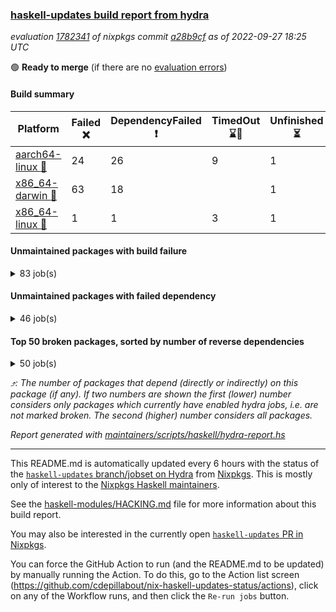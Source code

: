 ### [haskell-updates build report from hydra](https://hydra.nixos.org/jobset/nixpkgs/haskell-updates)
*evaluation [1782341](https://hydra.nixos.org/eval/1782341) of nixpkgs commit [a28b9cf](https://github.com/NixOS/nixpkgs/commits/a28b9cf452900f4b9dbe7a30ad411c7996b2df33) as of 2022-09-27 18:25 UTC*

:green_circle: **Ready to merge** (if there are no [evaluation errors](https://hydra.nixos.org/jobset/nixpkgs/haskell-updates))

#### Build summary

 | Platform | Failed :x: | DependencyFailed :heavy_exclamation_mark: | TimedOut :hourglass::no_entry_sign: | Unfinished :hourglass_flowing_sand: | Success :heavy_check_mark: | 
 | --- | --- | --- | --- | --- | --- | 
 | [aarch64-linux :iphone:](https://hydra.nixos.org/eval/1782341?filter=.aarch64-linux) | 24 | 26 | 9 | 1 | 6618 | 
 | [x86_64-darwin :apple:](https://hydra.nixos.org/eval/1782341?filter=.x86_64-darwin) | 63 | 18 |  | 1 | 6537 | 
 | [x86_64-linux :penguin:](https://hydra.nixos.org/eval/1782341?filter=.x86_64-linux) | 1 | 1 | 3 | 1 | 6713 | 
#### Unmaintained packages with build failure
<details><summary>83 job(s) </summary>

- [ ] [[:iphone::heavy_check_mark:]](https://hydra.nixos.org/build/192123508) [[:apple::x:]](https://hydra.nixos.org/build/192123160) [[:penguin::heavy_check_mark:]](https://hydra.nixos.org/build/192123281) [haskellPackages.th-utilities](https://hydra.nixos.org/eval/1782341?filter=haskellPackages.th-utilities)  :arrow_heading_up: 6 | 47
- [ ] [[:iphone::x:]](https://hydra.nixos.org/build/191867082) [[:apple::heavy_check_mark:]](https://hydra.nixos.org/build/191865210) [[:penguin::heavy_check_mark:]](https://hydra.nixos.org/build/191871098) [haskellPackages.OrderedBits](https://hydra.nixos.org/eval/1782341?filter=haskellPackages.OrderedBits)  :arrow_heading_up: 5 | 36
- [ ] [[:iphone::x:]](https://hydra.nixos.org/build/191864684) [[:apple::heavy_check_mark:]](https://hydra.nixos.org/build/191864265) [[:penguin::heavy_check_mark:]](https://hydra.nixos.org/build/191868477) [haskellPackages.hw-json-simd](https://hydra.nixos.org/eval/1782341?filter=haskellPackages.hw-json-simd)  :arrow_heading_up: 4 | 8
- [ ] [[:iphone::x:]](https://hydra.nixos.org/build/191866772) [[:apple::heavy_check_mark:]](https://hydra.nixos.org/build/191870439) [[:penguin::heavy_check_mark:]](https://hydra.nixos.org/build/191866535) [haskellPackages.hw-simd](https://hydra.nixos.org/eval/1782341?filter=haskellPackages.hw-simd)  :arrow_heading_up: 4 | 8
- [ ] [[:iphone::x:]](https://hydra.nixos.org/build/190426554) [[:apple::heavy_check_mark:]](https://hydra.nixos.org/build/190433701) [[:penguin::heavy_check_mark:]](https://hydra.nixos.org/build/190435927) [haskellPackages.long-double](https://hydra.nixos.org/eval/1782341?filter=haskellPackages.long-double)  :arrow_heading_up: 2 | 2
- [ ] [[:iphone::x:]](https://hydra.nixos.org/build/191871235) [[:apple::x:]](https://hydra.nixos.org/build/191870056) [[:penguin::heavy_check_mark:]](https://hydra.nixos.org/build/191868195) [haskellPackages.quic](https://hydra.nixos.org/eval/1782341?filter=haskellPackages.quic)  :arrow_heading_up: 2 | 2
- [ ] [[:iphone::heavy_check_mark:]](https://hydra.nixos.org/build/191868147) [[:apple::x:]](https://hydra.nixos.org/build/191865112) [[:penguin::heavy_check_mark:]](https://hydra.nixos.org/build/191871356) [haskellPackages.junit-xml](https://hydra.nixos.org/eval/1782341?filter=haskellPackages.junit-xml)  :arrow_heading_up: 1 | 9
- [ ] [[:iphone::x:]](https://hydra.nixos.org/build/190418721) [[:apple::heavy_check_mark:]](https://hydra.nixos.org/build/190424366) [[:penguin::heavy_check_mark:]](https://hydra.nixos.org/build/190418471) [haskellPackages.freetype2](https://hydra.nixos.org/eval/1782341?filter=haskellPackages.freetype2)  :arrow_heading_up: 1 | 8
- [ ] [[:iphone::heavy_check_mark:]](https://hydra.nixos.org/build/192123375) [[:apple::x:]](https://hydra.nixos.org/build/192123692) [[:penguin::heavy_check_mark:]](https://hydra.nixos.org/build/192123417) [haskellPackages.binary-serialise-cbor](https://hydra.nixos.org/eval/1782341?filter=haskellPackages.binary-serialise-cbor)  :arrow_heading_up: 1 | 3
- [ ] [[:iphone::x:]](https://hydra.nixos.org/build/190426179) [[:apple::x:]](https://hydra.nixos.org/build/190428059) [[:penguin::heavy_check_mark:]](https://hydra.nixos.org/build/190423250) [haskellPackages.easytensor](https://hydra.nixos.org/eval/1782341?filter=haskellPackages.easytensor)  :arrow_heading_up: 1 | 1
- [ ] [[:iphone::heavy_check_mark:]](https://hydra.nixos.org/build/192123080) [[:apple::x:]](https://hydra.nixos.org/build/192123187) [[:penguin::heavy_check_mark:]](https://hydra.nixos.org/build/192123476) [haskellPackages.hls-alternate-number-format-plugin](https://hydra.nixos.org/eval/1782341?filter=haskellPackages.hls-alternate-number-format-plugin)  :arrow_heading_up: 1 | 1
- [ ] [[:iphone::heavy_check_mark:]](https://hydra.nixos.org/build/192123510) [[:apple::x:]](https://hydra.nixos.org/build/192123181) [[:penguin::heavy_check_mark:]](https://hydra.nixos.org/build/192123146) [haskellPackages.hls-call-hierarchy-plugin](https://hydra.nixos.org/eval/1782341?filter=haskellPackages.hls-call-hierarchy-plugin)  :arrow_heading_up: 1 | 1
- [ ] [[:iphone::heavy_check_mark:]](https://hydra.nixos.org/build/192123430) [[:apple::x:]](https://hydra.nixos.org/build/192123152) [[:penguin::heavy_check_mark:]](https://hydra.nixos.org/build/192123411) [haskellPackages.hls-code-range-plugin](https://hydra.nixos.org/eval/1782341?filter=haskellPackages.hls-code-range-plugin)  :arrow_heading_up: 1 | 1
- [ ] [[:iphone::x:]](https://hydra.nixos.org/build/191867640) [[:apple::heavy_check_mark:]](https://hydra.nixos.org/build/191871233) [[:penguin::heavy_check_mark:]](https://hydra.nixos.org/build/191864023) [haskellPackages.kazura-queue](https://hydra.nixos.org/eval/1782341?filter=haskellPackages.kazura-queue)  :arrow_heading_up: 1 | 1
- [ ] [[:iphone::x:]](https://hydra.nixos.org/build/190420884) [[:apple::heavy_check_mark:]](https://hydra.nixos.org/build/190436438) [[:penguin::heavy_check_mark:]](https://hydra.nixos.org/build/190425960) [haskellPackages.nlopt-haskell](https://hydra.nixos.org/eval/1782341?filter=haskellPackages.nlopt-haskell)  :arrow_heading_up: 1 | 1
- [ ] [[:iphone::heavy_check_mark:]](https://hydra.nixos.org/build/191237050) [[:apple::x:]](https://hydra.nixos.org/build/190430196) [[:penguin::heavy_check_mark:]](https://hydra.nixos.org/build/191237036) [haskellPackages.openal-ffi](https://hydra.nixos.org/eval/1782341?filter=haskellPackages.openal-ffi)  :arrow_heading_up: 1 | 1
- [ ] [[:iphone::x:]](https://hydra.nixos.org/build/190426560) [[:apple::heavy_check_mark:]](https://hydra.nixos.org/build/190422117) [[:penguin::heavy_check_mark:]](https://hydra.nixos.org/build/190422325) [haskellPackages.swisstable](https://hydra.nixos.org/eval/1782341?filter=haskellPackages.swisstable)  :arrow_heading_up: 1 | 1
- [ ] [[:iphone::x:]](https://hydra.nixos.org/build/190434587) [[:apple::heavy_check_mark:]](https://hydra.nixos.org/build/190427671) [[:penguin::heavy_check_mark:]](https://hydra.nixos.org/build/190433104) [haskellPackages.unicode-properties](https://hydra.nixos.org/eval/1782341?filter=haskellPackages.unicode-properties)  :arrow_heading_up: 1 | 1
- [ ] [[:iphone::x:]](https://hydra.nixos.org/build/191867865) [[:apple::heavy_check_mark:]](https://hydra.nixos.org/build/191865502) [[:penguin::heavy_check_mark:]](https://hydra.nixos.org/build/191870778) [haskellPackages.flatparse](https://hydra.nixos.org/eval/1782341?filter=haskellPackages.flatparse)  :arrow_heading_up: 0 | 14
- [ ] [[:iphone::heavy_check_mark:]](https://hydra.nixos.org/build/190428795) [[:apple::x:]](https://hydra.nixos.org/build/190430540) [[:penguin::heavy_check_mark:]](https://hydra.nixos.org/build/190429741) [haskellPackages.PyF](https://hydra.nixos.org/eval/1782341?filter=haskellPackages.PyF)  :arrow_heading_up: 0 | 4
- [ ] [[:iphone::heavy_check_mark:]](https://hydra.nixos.org/build/190435452) [[:apple::x:]](https://hydra.nixos.org/build/190423209) [[:penguin::heavy_check_mark:]](https://hydra.nixos.org/build/190423465) [haskellPackages.hmidi](https://hydra.nixos.org/eval/1782341?filter=haskellPackages.hmidi)  :arrow_heading_up: 0 | 4
- [ ] [[:iphone::x:]](https://hydra.nixos.org/build/191869227) [[:apple::heavy_check_mark:]](https://hydra.nixos.org/build/191867180) [[:penguin::heavy_check_mark:]](https://hydra.nixos.org/build/191864716) [haskellPackages.json-rpc](https://hydra.nixos.org/eval/1782341?filter=haskellPackages.json-rpc)  :arrow_heading_up: 0 | 2
- [ ] [[:iphone::heavy_check_mark:]](https://hydra.nixos.org/build/191868965) [[:apple::x:]](https://hydra.nixos.org/build/191869630) [[:penguin::heavy_check_mark:]](https://hydra.nixos.org/build/191870717) [haskellPackages.posix-socket](https://hydra.nixos.org/eval/1782341?filter=haskellPackages.posix-socket)  :arrow_heading_up: 0 | 2
- [ ] [[:iphone::heavy_check_mark:]](https://hydra.nixos.org/build/191863336) [[:apple::x:]](https://hydra.nixos.org/build/191870633) [[:penguin::heavy_check_mark:]](https://hydra.nixos.org/build/191866233) [haskellPackages.gi-gdkx11](https://hydra.nixos.org/eval/1782341?filter=haskellPackages.gi-gdkx11)  :arrow_heading_up: 0 | 1
- [ ] [[:iphone::heavy_check_mark:]](https://hydra.nixos.org/build/190420703) [[:apple::x:]](https://hydra.nixos.org/build/190437843) [[:penguin::heavy_check_mark:]](https://hydra.nixos.org/build/190434958) [haskellPackages.hamid](https://hydra.nixos.org/eval/1782341?filter=haskellPackages.hamid)  :arrow_heading_up: 0 | 1
- [ ] [[:iphone::heavy_check_mark:]](https://hydra.nixos.org/build/190427217) [[:apple::x:]](https://hydra.nixos.org/build/190422876) [[:penguin::heavy_check_mark:]](https://hydra.nixos.org/build/190434364) [haskellPackages.hmatrix-morpheus](https://hydra.nixos.org/eval/1782341?filter=haskellPackages.hmatrix-morpheus)  :arrow_heading_up: 0 | 1
- [ ] [[:iphone::heavy_check_mark:]](https://hydra.nixos.org/build/190435315) [[:apple::x:]](https://hydra.nixos.org/build/190424984) [[:penguin::heavy_check_mark:]](https://hydra.nixos.org/build/190422869) [haskellPackages.huckleberry](https://hydra.nixos.org/eval/1782341?filter=haskellPackages.huckleberry)  :arrow_heading_up: 0 | 1
- [ ] [[:iphone::x:]](https://hydra.nixos.org/build/190422851) [[:apple::heavy_check_mark:]](https://hydra.nixos.org/build/190421788) [[:penguin::heavy_check_mark:]](https://hydra.nixos.org/build/190427574) [haskellPackages.picosat](https://hydra.nixos.org/eval/1782341?filter=haskellPackages.picosat)  :arrow_heading_up: 0 | 1
- [ ] [[:iphone::heavy_check_mark:]](https://hydra.nixos.org/build/190421878) [[:apple::x:]](https://hydra.nixos.org/build/190420004) [[:penguin::heavy_check_mark:]](https://hydra.nixos.org/build/190419766) [haskellPackages.select](https://hydra.nixos.org/eval/1782341?filter=haskellPackages.select)  :arrow_heading_up: 0 | 1
- [ ] [[:iphone::x:]](https://hydra.nixos.org/build/191863402) [[:apple::heavy_check_mark:]](https://hydra.nixos.org/build/191866594) [[:penguin::heavy_check_mark:]](https://hydra.nixos.org/build/191868212) [haskellPackages.simple-vec3](https://hydra.nixos.org/eval/1782341?filter=haskellPackages.simple-vec3)  :arrow_heading_up: 0 | 1
- [ ] [[:iphone::heavy_check_mark:]](https://hydra.nixos.org/build/190435304) [[:apple::x:]](https://hydra.nixos.org/build/190437845) [[:penguin::heavy_check_mark:]](https://hydra.nixos.org/build/190425782) [haskellPackages.sysinfo](https://hydra.nixos.org/eval/1782341?filter=haskellPackages.sysinfo)  :arrow_heading_up: 0 | 1
- [ ] [[:iphone::heavy_check_mark:]](https://hydra.nixos.org/build/190426515) [[:apple::x:]](https://hydra.nixos.org/build/190430439) [[:penguin::heavy_check_mark:]](https://hydra.nixos.org/build/190423606) [haskellPackages.FractalArt](https://hydra.nixos.org/eval/1782341?filter=haskellPackages.FractalArt) 
- [ ] [[:iphone::x:]](https://hydra.nixos.org/build/190435051) [[:apple::heavy_check_mark:]](https://hydra.nixos.org/build/190434382) [[:penguin::heavy_check_mark:]](https://hydra.nixos.org/build/190436557) [haskellPackages.HsASA](https://hydra.nixos.org/eval/1782341?filter=haskellPackages.HsASA) 
- [ ] [[:iphone::heavy_check_mark:]](https://hydra.nixos.org/build/190429501) [[:apple::x:]](https://hydra.nixos.org/build/190434413) [[:penguin::heavy_check_mark:]](https://hydra.nixos.org/build/190436327) [haskellPackages.chiphunk](https://hydra.nixos.org/eval/1782341?filter=haskellPackages.chiphunk) 
- [ ] [[:iphone::x:]](https://hydra.nixos.org/build/191865311) [[:apple::heavy_check_mark:]](https://hydra.nixos.org/build/191866048) [[:penguin::heavy_check_mark:]](https://hydra.nixos.org/build/191868495) [haskellPackages.comfort-fftw](https://hydra.nixos.org/eval/1782341?filter=haskellPackages.comfort-fftw) 
- [ ] [[:iphone::heavy_check_mark:]](https://hydra.nixos.org/build/190436349) [[:apple::x:]](https://hydra.nixos.org/build/190429906) [[:penguin::heavy_check_mark:]](https://hydra.nixos.org/build/190437140) [haskellPackages.diskhash](https://hydra.nixos.org/eval/1782341?filter=haskellPackages.diskhash) 
- [ ] [[:iphone::heavy_check_mark:]](https://hydra.nixos.org/build/191867973) [[:apple::x:]](https://hydra.nixos.org/build/191866617) [[:penguin::heavy_check_mark:]](https://hydra.nixos.org/build/191866484) [haskellPackages.epub-tools](https://hydra.nixos.org/eval/1782341?filter=haskellPackages.epub-tools) 
- [ ] [[:iphone::heavy_check_mark:]](https://hydra.nixos.org/build/190422331) [[:apple::x:]](https://hydra.nixos.org/build/190421828) [[:penguin::heavy_check_mark:]](https://hydra.nixos.org/build/190421042) [haskellPackages.fudgets](https://hydra.nixos.org/eval/1782341?filter=haskellPackages.fudgets) 
- [ ] [[:iphone::heavy_check_mark:]](https://hydra.nixos.org/build/192123180) [[:apple::x:]](https://hydra.nixos.org/build/192123334) [[:penguin::heavy_check_mark:]](https://hydra.nixos.org/build/192123504) [haskellPackages.genvalidity-hspec-optics](https://hydra.nixos.org/eval/1782341?filter=haskellPackages.genvalidity-hspec-optics) 
- [ ] [[:iphone::heavy_check_mark:]](https://hydra.nixos.org/build/191867135) [[:apple::x:]](https://hydra.nixos.org/build/191867433) [[:penguin::heavy_check_mark:]](https://hydra.nixos.org/build/191865428) [haskellPackages.gerrit](https://hydra.nixos.org/eval/1782341?filter=haskellPackages.gerrit) 
- [ ] [[:iphone::heavy_check_mark:]](https://hydra.nixos.org/build/190428783) [[:apple::x:]](https://hydra.nixos.org/build/190418276) [[:penguin::heavy_check_mark:]](https://hydra.nixos.org/build/190435006) [haskellPackages.ghc-gc-hook](https://hydra.nixos.org/eval/1782341?filter=haskellPackages.ghc-gc-hook) 
- [ ] [[:apple::x:]](https://hydra.nixos.org/build/191867187) [haskellPackages.gi-gtkosxapplication](https://hydra.nixos.org/eval/1782341?filter=haskellPackages.gi-gtkosxapplication) 
- [ ] [[:iphone::x:]](https://hydra.nixos.org/build/191177999) [[:penguin::heavy_check_mark:]](https://hydra.nixos.org/build/191177946) [haskellPackages.gnome-keyring](https://hydra.nixos.org/eval/1782341?filter=haskellPackages.gnome-keyring) 
- [ ] [[:apple::x:]](https://hydra.nixos.org/build/190425865) [haskellPackages.gtk-mac-integration](https://hydra.nixos.org/eval/1782341?filter=haskellPackages.gtk-mac-integration) 
- [ ] [[:iphone::heavy_check_mark:]](https://hydra.nixos.org/build/191178016) [[:apple::x:]](https://hydra.nixos.org/build/190424726) [[:penguin::heavy_check_mark:]](https://hydra.nixos.org/build/191177958) [haskellPackages.gtk-traymanager](https://hydra.nixos.org/eval/1782341?filter=haskellPackages.gtk-traymanager) 
- [ ] [[:apple::x:]](https://hydra.nixos.org/build/190433684) [haskellPackages.gtk3-mac-integration](https://hydra.nixos.org/eval/1782341?filter=haskellPackages.gtk3-mac-integration) 
- [ ] [[:iphone::heavy_check_mark:]](https://hydra.nixos.org/build/192123301) [[:apple::x:]](https://hydra.nixos.org/build/192123215) [[:penguin::heavy_check_mark:]](https://hydra.nixos.org/build/192123578) [haskellPackages.hamilton](https://hydra.nixos.org/eval/1782341?filter=haskellPackages.hamilton) 
- [ ] [[:iphone::heavy_check_mark:]](https://hydra.nixos.org/build/190428754) [[:apple::x:]](https://hydra.nixos.org/build/190424290) [[:penguin::heavy_check_mark:]](https://hydra.nixos.org/build/190420486) [haskellPackages.hid](https://hydra.nixos.org/eval/1782341?filter=haskellPackages.hid) 
- [ ] [[:iphone::heavy_check_mark:]](https://hydra.nixos.org/build/191868568) [[:apple::x:]](https://hydra.nixos.org/build/191867979) [[:penguin::heavy_check_mark:]](https://hydra.nixos.org/build/191870760) [haskellPackages.highlight](https://hydra.nixos.org/eval/1782341?filter=haskellPackages.highlight) 
- [ ] [[:iphone::heavy_check_mark:]](https://hydra.nixos.org/build/192123289) [[:apple::x:]](https://hydra.nixos.org/build/192123174) [[:penguin::heavy_check_mark:]](https://hydra.nixos.org/build/192123509) [haskellPackages.hls-brittany-plugin](https://hydra.nixos.org/eval/1782341?filter=haskellPackages.hls-brittany-plugin) 
- [ ] [[:iphone::heavy_check_mark:]](https://hydra.nixos.org/build/190437030) [[:apple::x:]](https://hydra.nixos.org/build/190420833) [[:penguin::heavy_check_mark:]](https://hydra.nixos.org/build/190435871) [haskellPackages.hsshellscript](https://hydra.nixos.org/eval/1782341?filter=haskellPackages.hsshellscript) 
- [ ] [[:iphone::heavy_check_mark:]](https://hydra.nixos.org/build/190438505) [[:apple::x:]](https://hydra.nixos.org/build/190422004) [[:penguin::heavy_check_mark:]](https://hydra.nixos.org/build/190435562) [haskellPackages.hssourceinfo](https://hydra.nixos.org/eval/1782341?filter=haskellPackages.hssourceinfo) 
- [ ] [[:iphone::heavy_check_mark:]](https://hydra.nixos.org/build/190432750) [[:apple::x:]](https://hydra.nixos.org/build/190419419) [[:penguin::heavy_check_mark:]](https://hydra.nixos.org/build/190433284) [haskellPackages.interprocess](https://hydra.nixos.org/eval/1782341?filter=haskellPackages.interprocess) 
- [ ] [[:iphone::heavy_check_mark:]](https://hydra.nixos.org/build/191177923) [[:apple::x:]](https://hydra.nixos.org/build/190427460) [[:penguin::heavy_check_mark:]](https://hydra.nixos.org/build/191177934) [haskellPackages.intricacy](https://hydra.nixos.org/eval/1782341?filter=haskellPackages.intricacy) 
- [ ] [[:iphone::heavy_check_mark:]](https://hydra.nixos.org/build/191187639) [[:apple::x:]](https://hydra.nixos.org/build/191187804) [[:penguin::heavy_check_mark:]](https://hydra.nixos.org/build/191187796) [haskellPackages.ipcvar](https://hydra.nixos.org/eval/1782341?filter=haskellPackages.ipcvar) 
- [ ] [[:iphone::x:]](https://hydra.nixos.org/build/190429809) [[:apple::heavy_check_mark:]](https://hydra.nixos.org/build/190420867) [[:penguin::heavy_check_mark:]](https://hydra.nixos.org/build/190435388) [haskellPackages.jammittools](https://hydra.nixos.org/eval/1782341?filter=haskellPackages.jammittools) 
- [ ] [[:apple::x:]](https://hydra.nixos.org/build/190429773) [haskellPackages.kqueue](https://hydra.nixos.org/eval/1782341?filter=haskellPackages.kqueue) 
- [ ] [[:iphone::heavy_check_mark:]](https://hydra.nixos.org/build/190429726) [[:apple::x:]](https://hydra.nixos.org/build/190421244) [[:penguin::heavy_check_mark:]](https://hydra.nixos.org/build/190422406) [haskellPackages.linux-framebuffer](https://hydra.nixos.org/eval/1782341?filter=haskellPackages.linux-framebuffer) 
- [ ] [[:iphone::heavy_check_mark:]](https://hydra.nixos.org/build/192123667) [[:apple::x:]](https://hydra.nixos.org/build/192123623) [[:penguin::heavy_check_mark:]](https://hydra.nixos.org/build/192123096) [haskellPackages.massiv-test](https://hydra.nixos.org/eval/1782341?filter=haskellPackages.massiv-test) 
- [ ] [[:iphone::heavy_check_mark:]](https://hydra.nixos.org/build/191863791) [[:apple::x:]](https://hydra.nixos.org/build/191865919) [[:penguin::heavy_check_mark:]](https://hydra.nixos.org/build/191870868) [haskellPackages.mediawiki2latex](https://hydra.nixos.org/eval/1782341?filter=haskellPackages.mediawiki2latex) 
- [ ] [[:iphone::heavy_check_mark:]](https://hydra.nixos.org/build/190437330) [[:apple::x:]](https://hydra.nixos.org/build/190420114) [[:penguin::heavy_check_mark:]](https://hydra.nixos.org/build/190424042) [haskellPackages.memfd](https://hydra.nixos.org/eval/1782341?filter=haskellPackages.memfd) 
- [ ] [[:iphone::heavy_check_mark:]](https://hydra.nixos.org/build/190431691) [[:apple::x:]](https://hydra.nixos.org/build/190420349) [[:penguin::heavy_check_mark:]](https://hydra.nixos.org/build/190436127) [haskellPackages.mercury-api](https://hydra.nixos.org/eval/1782341?filter=haskellPackages.mercury-api) 
- [ ] [[:iphone::heavy_check_mark:]](https://hydra.nixos.org/build/190438583) [[:apple::x:]](https://hydra.nixos.org/build/190431381) [[:penguin::heavy_check_mark:]](https://hydra.nixos.org/build/190419732) [haskellPackages.nano-cryptr](https://hydra.nixos.org/eval/1782341?filter=haskellPackages.nano-cryptr) 
- [ ] [[:iphone::heavy_check_mark:]](https://hydra.nixos.org/build/192412142) [[:apple::x:]](https://hydra.nixos.org/build/192412138) [[:penguin::heavy_check_mark:]](https://hydra.nixos.org/build/192412140) [haskellPackages.nix-serve-ng](https://hydra.nixos.org/eval/1782341?filter=haskellPackages.nix-serve-ng) 
- [ ] [[:iphone::heavy_check_mark:]](https://hydra.nixos.org/build/191866934) [[:apple::x:]](https://hydra.nixos.org/build/191864891) [[:penguin::heavy_check_mark:]](https://hydra.nixos.org/build/191865599) [haskellPackages.persistent-pagination](https://hydra.nixos.org/eval/1782341?filter=haskellPackages.persistent-pagination) 
- [ ] [[:iphone::heavy_check_mark:]](https://hydra.nixos.org/build/192123264) [[:apple::x:]](https://hydra.nixos.org/build/192123657) [[:penguin::heavy_check_mark:]](https://hydra.nixos.org/build/192123358) [haskellPackages.phatsort](https://hydra.nixos.org/eval/1782341?filter=haskellPackages.phatsort) 
- [ ] [[:iphone::heavy_check_mark:]](https://hydra.nixos.org/build/191865907) [[:apple::x:]](https://hydra.nixos.org/build/191864423) [[:penguin::heavy_check_mark:]](https://hydra.nixos.org/build/191865192) [haskellPackages.ping-wrapper](https://hydra.nixos.org/eval/1782341?filter=haskellPackages.ping-wrapper) 
- [ ] [[:iphone::heavy_check_mark:]](https://hydra.nixos.org/build/190419667) [[:apple::x:]](https://hydra.nixos.org/build/190428126) [[:penguin::heavy_check_mark:]](https://hydra.nixos.org/build/190424911) [haskellPackages.posix-timer](https://hydra.nixos.org/eval/1782341?filter=haskellPackages.posix-timer) 
- [ ] [[:iphone::heavy_check_mark:]](https://hydra.nixos.org/build/190419559) [[:apple::x:]](https://hydra.nixos.org/build/190418650) [[:penguin::heavy_check_mark:]](https://hydra.nixos.org/build/190437706) [haskellPackages.procex](https://hydra.nixos.org/eval/1782341?filter=haskellPackages.procex) 
- [ ] [[:iphone::heavy_check_mark:]](https://hydra.nixos.org/build/191871269) [[:apple::x:]](https://hydra.nixos.org/build/191866561) [[:penguin::heavy_check_mark:]](https://hydra.nixos.org/build/191865995) [haskellPackages.pthread](https://hydra.nixos.org/eval/1782341?filter=haskellPackages.pthread) 
- [ ] [[:iphone::x:]](https://hydra.nixos.org/build/190427344) [[:apple::heavy_check_mark:]](https://hydra.nixos.org/build/190428826) [[:penguin::heavy_check_mark:]](https://hydra.nixos.org/build/190438377) [haskellPackages.risc386](https://hydra.nixos.org/eval/1782341?filter=haskellPackages.risc386) 
- [ ] [[:iphone::x:]](https://hydra.nixos.org/build/192412130) [[:apple::x:]](https://hydra.nixos.org/build/192412125) [[:penguin::x:]](https://hydra.nixos.org/build/192412127) [haskellPackages.servant-polysemy](https://hydra.nixos.org/eval/1782341?filter=haskellPackages.servant-polysemy) 
- [ ] [[:iphone::heavy_check_mark:]](https://hydra.nixos.org/build/191237009) [[:apple::x:]](https://hydra.nixos.org/build/190428959) [[:penguin::heavy_check_mark:]](https://hydra.nixos.org/build/191237020) [haskellPackages.sfml-audio](https://hydra.nixos.org/eval/1782341?filter=haskellPackages.sfml-audio) 
- [ ] [[:iphone::hourglass::no_entry_sign:]](https://hydra.nixos.org/build/191868784) [[:apple::x:]](https://hydra.nixos.org/build/191871109) [[:penguin::hourglass::no_entry_sign:]](https://hydra.nixos.org/build/191869724) [haskellPackages.skews](https://hydra.nixos.org/eval/1782341?filter=haskellPackages.skews) 
- [ ] [[:iphone::x:]](https://hydra.nixos.org/build/191186688) [[:apple::x:]](https://hydra.nixos.org/build/191187386) [[:penguin::heavy_check_mark:]](https://hydra.nixos.org/build/191188438) [haskellPackages.slugify](https://hydra.nixos.org/eval/1782341?filter=haskellPackages.slugify) 
- [ ] [[:iphone::heavy_check_mark:]](https://hydra.nixos.org/build/191869673) [[:apple::x:]](https://hydra.nixos.org/build/191868286) [[:penguin::heavy_check_mark:]](https://hydra.nixos.org/build/191870350) [haskellPackages.tailfile-hinotify](https://hydra.nixos.org/eval/1782341?filter=haskellPackages.tailfile-hinotify) 
- [ ] [[:iphone::x:]](https://hydra.nixos.org/build/190421659) [[:apple::heavy_check_mark:]](https://hydra.nixos.org/build/190430013) [[:penguin::heavy_check_mark:]](https://hydra.nixos.org/build/190419700) [haskellPackages.wiringPi](https://hydra.nixos.org/eval/1782341?filter=haskellPackages.wiringPi) 
- [ ] [[:iphone::x:]](https://hydra.nixos.org/build/190429268) [[:apple::heavy_check_mark:]](https://hydra.nixos.org/build/190428038) [[:penguin::heavy_check_mark:]](https://hydra.nixos.org/build/190426739) [haskellPackages.x86-64bit](https://hydra.nixos.org/eval/1782341?filter=haskellPackages.x86-64bit) 
- [ ] [[:iphone::heavy_check_mark:]](https://hydra.nixos.org/build/191188559) [[:apple::x:]](https://hydra.nixos.org/build/191187837) [[:penguin::heavy_check_mark:]](https://hydra.nixos.org/build/191188435) [haskellPackages.xmonad-utils](https://hydra.nixos.org/eval/1782341?filter=haskellPackages.xmonad-utils) 
- [ ] [[:iphone::heavy_check_mark:]](https://hydra.nixos.org/build/192123343) [[:apple::x:]](https://hydra.nixos.org/build/192123313) [[:penguin::heavy_check_mark:]](https://hydra.nixos.org/build/192123502) [haskellPackages.yesod-page-cursor](https://hydra.nixos.org/eval/1782341?filter=haskellPackages.yesod-page-cursor) 
- [ ] [[:iphone::heavy_check_mark:]](https://hydra.nixos.org/build/190426980) [[:apple::x:]](https://hydra.nixos.org/build/190426061) [[:penguin::heavy_check_mark:]](https://hydra.nixos.org/build/190420502) [haskellPackages.yoga](https://hydra.nixos.org/eval/1782341?filter=haskellPackages.yoga) 
- [ ] [[:iphone::heavy_check_mark:]](https://hydra.nixos.org/build/190436342) [[:apple::x:]](https://hydra.nixos.org/build/190436771) [[:penguin::heavy_check_mark:]](https://hydra.nixos.org/build/190438349) [haskellPackages.zot](https://hydra.nixos.org/eval/1782341?filter=haskellPackages.zot) 
- [ ] [[:iphone::heavy_check_mark:]](https://hydra.nixos.org/build/190418762) [[:apple::x:]](https://hydra.nixos.org/build/190433345) [[:penguin::heavy_check_mark:]](https://hydra.nixos.org/build/190423003) [haskellPackages.zxcvbn-c](https://hydra.nixos.org/eval/1782341?filter=haskellPackages.zxcvbn-c) 
</details>

#### Unmaintained packages with failed dependency
<details><summary>46 job(s) </summary>

- [ ] [[:iphone::heavy_check_mark:]](https://hydra.nixos.org/build/192123269) [[:apple::heavy_exclamation_mark:]](https://hydra.nixos.org/build/192123395) [[:penguin::heavy_check_mark:]](https://hydra.nixos.org/build/192123566) [haskellPackages.store](https://hydra.nixos.org/eval/1782341?filter=haskellPackages.store)  :arrow_heading_up: 4 | 42
- [ ] [[:iphone::heavy_exclamation_mark:]](https://hydra.nixos.org/build/191863886) [[:apple::heavy_check_mark:]](https://hydra.nixos.org/build/191866262) [[:penguin::heavy_check_mark:]](https://hydra.nixos.org/build/191869519) [haskellPackages.PrimitiveArray](https://hydra.nixos.org/eval/1782341?filter=haskellPackages.PrimitiveArray)  :arrow_heading_up: 4 | 35
- [ ] [[:iphone::heavy_exclamation_mark:]](https://hydra.nixos.org/build/191868340) [[:apple::heavy_check_mark:]](https://hydra.nixos.org/build/191871049) [[:penguin::heavy_check_mark:]](https://hydra.nixos.org/build/191865822) [haskellPackages.BiobaseTypes](https://hydra.nixos.org/eval/1782341?filter=haskellPackages.BiobaseTypes)  :arrow_heading_up: 3 | 21
- [ ] [[:iphone::heavy_exclamation_mark:]](https://hydra.nixos.org/build/191870836) [[:apple::heavy_check_mark:]](https://hydra.nixos.org/build/191865996) [[:penguin::heavy_check_mark:]](https://hydra.nixos.org/build/191868806) [haskellPackages.hw-json-standard-cursor](https://hydra.nixos.org/eval/1782341?filter=haskellPackages.hw-json-standard-cursor)  :arrow_heading_up: 2 | 6
- [ ] [[:iphone::heavy_exclamation_mark:]](https://hydra.nixos.org/build/191866300) [[:apple::heavy_check_mark:]](https://hydra.nixos.org/build/191865835) [[:penguin::heavy_check_mark:]](https://hydra.nixos.org/build/191866072) [haskellPackages.hw-json-simple-cursor](https://hydra.nixos.org/eval/1782341?filter=haskellPackages.hw-json-simple-cursor)  :arrow_heading_up: 2 | 4
- [ ] [[:iphone::heavy_exclamation_mark:]](https://hydra.nixos.org/build/191865191) [[:apple::heavy_check_mark:]](https://hydra.nixos.org/build/191869375) [[:penguin::heavy_check_mark:]](https://hydra.nixos.org/build/191870109) [haskellPackages.BiobaseENA](https://hydra.nixos.org/eval/1782341?filter=haskellPackages.BiobaseENA)  :arrow_heading_up: 1 | 18
- [ ] [[:iphone::heavy_check_mark:]](https://hydra.nixos.org/build/192123300) [[:apple::heavy_exclamation_mark:]](https://hydra.nixos.org/build/192123731) [[:penguin::heavy_check_mark:]](https://hydra.nixos.org/build/192122993) [haskellPackages.Color](https://hydra.nixos.org/eval/1782341?filter=haskellPackages.Color)  :arrow_heading_up: 1 | 7
- [ ] [hoogle](https://hydra.nixos.org/eval/1782341?filter=hoogle)  :arrow_heading_up: 1 | 3
  - [[:iphone::heavy_check_mark:]](https://hydra.nixos.org/build/191870637) [[:apple::heavy_check_mark:]](https://hydra.nixos.org/build/191864831) [[:penguin::heavy_check_mark:]](https://hydra.nixos.org/build/191868852) [haskell.packages.ghc8107](https://hydra.nixos.org/eval/1782341?filter=haskell.packages.ghc8107.hoogle)
  - [[:iphone::heavy_exclamation_mark:]](https://hydra.nixos.org/build/191870155) [[:apple::heavy_check_mark:]](https://hydra.nixos.org/build/191865261) [[:penguin::heavy_check_mark:]](https://hydra.nixos.org/build/191865678) [haskell.packages.ghc884](https://hydra.nixos.org/eval/1782341?filter=haskell.packages.ghc884.hoogle)
  - [[:iphone::heavy_check_mark:]](https://hydra.nixos.org/build/191870885) [[:apple::heavy_check_mark:]](https://hydra.nixos.org/build/191865524) [[:penguin::heavy_check_mark:]](https://hydra.nixos.org/build/191865041) [haskell.packages.ghc902](https://hydra.nixos.org/eval/1782341?filter=haskell.packages.ghc902.hoogle)
  - [[:iphone::heavy_check_mark:]](https://hydra.nixos.org/build/191864310) [[:apple::heavy_check_mark:]](https://hydra.nixos.org/build/191868293) [[:penguin::heavy_check_mark:]](https://hydra.nixos.org/build/191864580) [haskell.packages.ghc924](https://hydra.nixos.org/eval/1782341?filter=haskell.packages.ghc924.hoogle)
  - [[:iphone::heavy_check_mark:]](https://hydra.nixos.org/build/191863915) [[:apple::heavy_check_mark:]](https://hydra.nixos.org/build/191869115) [[:penguin::heavy_check_mark:]](https://hydra.nixos.org/build/191869356) [haskellPackages](https://hydra.nixos.org/eval/1782341?filter=haskellPackages.hoogle)
- [ ] [[:iphone::heavy_exclamation_mark:]](https://hydra.nixos.org/build/191870792) [[:apple::heavy_check_mark:]](https://hydra.nixos.org/build/191866103) [[:penguin::heavy_check_mark:]](https://hydra.nixos.org/build/191870248) [haskellPackages.hw-json](https://hydra.nixos.org/eval/1782341?filter=haskellPackages.hw-json)  :arrow_heading_up: 1 | 3
- [ ] [[:iphone::heavy_check_mark:]](https://hydra.nixos.org/build/192122989) [[:apple::heavy_exclamation_mark:]](https://hydra.nixos.org/build/192123328) [[:penguin::heavy_check_mark:]](https://hydra.nixos.org/build/192123708) [haskellPackages.cursor-gen](https://hydra.nixos.org/eval/1782341?filter=haskellPackages.cursor-gen)  :arrow_heading_up: 1 | 1
- [ ] [[:iphone::heavy_exclamation_mark:]](https://hydra.nixos.org/build/191867572) [[:apple::heavy_exclamation_mark:]](https://hydra.nixos.org/build/191867961) [[:penguin::heavy_check_mark:]](https://hydra.nixos.org/build/191865682) [haskellPackages.http3](https://hydra.nixos.org/eval/1782341?filter=haskellPackages.http3)  :arrow_heading_up: 1 | 1
- [ ] [[:iphone::hourglass::no_entry_sign:]](https://hydra.nixos.org/build/191870098) [[:apple::heavy_exclamation_mark:]](https://hydra.nixos.org/build/191866554) [[:penguin::hourglass::no_entry_sign:]](https://hydra.nixos.org/build/191866164) [haskellPackages.wss-client](https://hydra.nixos.org/eval/1782341?filter=haskellPackages.wss-client)  :arrow_heading_up: 1 | 1
- [ ] [[:iphone::heavy_exclamation_mark:]](https://hydra.nixos.org/build/191864949) [[:apple::heavy_check_mark:]](https://hydra.nixos.org/build/191868620) [[:penguin::heavy_check_mark:]](https://hydra.nixos.org/build/191866508) [haskellPackages.BiobaseXNA](https://hydra.nixos.org/eval/1782341?filter=haskellPackages.BiobaseXNA)  :arrow_heading_up: 0 | 17
- [ ] [[:iphone::heavy_check_mark:]](https://hydra.nixos.org/build/191870142) [[:apple::heavy_exclamation_mark:]](https://hydra.nixos.org/build/191865356) [[:penguin::heavy_check_mark:]](https://hydra.nixos.org/build/191865674) [haskellPackages.pretty-diff](https://hydra.nixos.org/eval/1782341?filter=haskellPackages.pretty-diff)  :arrow_heading_up: 0 | 12
- [ ] [[:iphone::heavy_exclamation_mark:]](https://hydra.nixos.org/build/191863986) [[:apple::heavy_check_mark:]](https://hydra.nixos.org/build/191863825) [[:penguin::heavy_check_mark:]](https://hydra.nixos.org/build/191863296) [haskellPackages.BiobaseFasta](https://hydra.nixos.org/eval/1782341?filter=haskellPackages.BiobaseFasta)  :arrow_heading_up: 0 | 3
- [ ] [[:iphone::heavy_exclamation_mark:]](https://hydra.nixos.org/build/191868845) [[:apple::heavy_check_mark:]](https://hydra.nixos.org/build/191871355) [[:penguin::heavy_check_mark:]](https://hydra.nixos.org/build/191863432) [haskellPackages.hw-dsv](https://hydra.nixos.org/eval/1782341?filter=haskellPackages.hw-dsv)  :arrow_heading_up: 0 | 3
- [ ] [[:iphone::heavy_check_mark:]](https://hydra.nixos.org/build/192123694) [[:apple::heavy_exclamation_mark:]](https://hydra.nixos.org/build/192123191) [[:penguin::heavy_check_mark:]](https://hydra.nixos.org/build/192123052) [haskellPackages.fresco-binding](https://hydra.nixos.org/eval/1782341?filter=haskellPackages.fresco-binding)  :arrow_heading_up: 0 | 2
- [ ] [[:iphone::heavy_exclamation_mark:]](https://hydra.nixos.org/build/191865438) [[:apple::heavy_check_mark:]](https://hydra.nixos.org/build/191867073) [[:penguin::heavy_check_mark:]](https://hydra.nixos.org/build/191865386) [haskellPackages.hw-json-lens](https://hydra.nixos.org/eval/1782341?filter=haskellPackages.hw-json-lens)  :arrow_heading_up: 0 | 1
- [ ] [[:iphone::heavy_check_mark:]](https://hydra.nixos.org/build/192123228) [[:apple::heavy_exclamation_mark:]](https://hydra.nixos.org/build/192123247) [[:penguin::heavy_check_mark:]](https://hydra.nixos.org/build/192123607) [haskellPackages.massiv-io](https://hydra.nixos.org/eval/1782341?filter=haskellPackages.massiv-io)  :arrow_heading_up: 0 | 1
- [ ] [[:iphone::heavy_check_mark:]](https://hydra.nixos.org/build/191869124) [[:apple::heavy_exclamation_mark:]](https://hydra.nixos.org/build/191867537) [[:penguin::heavy_check_mark:]](https://hydra.nixos.org/build/191867810) [haskellPackages.HMarkov](https://hydra.nixos.org/eval/1782341?filter=haskellPackages.HMarkov) 
- [ ] [[:iphone::heavy_exclamation_mark:]](https://hydra.nixos.org/build/191866622) [[:apple::heavy_check_mark:]](https://hydra.nixos.org/build/191865655) [[:penguin::heavy_check_mark:]](https://hydra.nixos.org/build/191869570) [haskellPackages.align-audio](https://hydra.nixos.org/eval/1782341?filter=haskellPackages.align-audio) 
- [ ] [[:iphone::heavy_check_mark:]](https://hydra.nixos.org/build/192123524) [[:apple::heavy_exclamation_mark:]](https://hydra.nixos.org/build/192123194) [[:penguin::heavy_check_mark:]](https://hydra.nixos.org/build/192123188) [haskellPackages.cursor-fuzzy-time-gen](https://hydra.nixos.org/eval/1782341?filter=haskellPackages.cursor-fuzzy-time-gen) 
- [ ] [[:iphone::heavy_exclamation_mark:]](https://hydra.nixos.org/build/190434920) [[:apple::heavy_exclamation_mark:]](https://hydra.nixos.org/build/190437763) [[:penguin::heavy_check_mark:]](https://hydra.nixos.org/build/190437884) [haskellPackages.easytensor-vulkan](https://hydra.nixos.org/eval/1782341?filter=haskellPackages.easytensor-vulkan) 
- [ ] [[:iphone::heavy_exclamation_mark:]](https://hydra.nixos.org/build/190428304) [[:apple::heavy_check_mark:]](https://hydra.nixos.org/build/190426306) [[:penguin::heavy_check_mark:]](https://hydra.nixos.org/build/190428625) [haskellPackages.harfbuzz-pure](https://hydra.nixos.org/eval/1782341?filter=haskellPackages.harfbuzz-pure) 
- [ ] [[:iphone::heavy_exclamation_mark:]](https://hydra.nixos.org/build/191863246) [[:apple::heavy_check_mark:]](https://hydra.nixos.org/build/191870750) [[:penguin::heavy_check_mark:]](https://hydra.nixos.org/build/191867857) [haskellPackages.hmatrix-nlopt](https://hydra.nixos.org/eval/1782341?filter=haskellPackages.hmatrix-nlopt) 
- [ ] [[:iphone::heavy_exclamation_mark:]](https://hydra.nixos.org/build/191869166) [[:apple::heavy_check_mark:]](https://hydra.nixos.org/build/191866681) [[:penguin::heavy_check_mark:]](https://hydra.nixos.org/build/191867352) [haskellPackages.hriemann](https://hydra.nixos.org/eval/1782341?filter=haskellPackages.hriemann) 
- [ ] [[:iphone::heavy_exclamation_mark:]](https://hydra.nixos.org/build/190432249) [[:apple::heavy_check_mark:]](https://hydra.nixos.org/build/190427429) [[:penguin::heavy_check_mark:]](https://hydra.nixos.org/build/190421622) [haskellPackages.hs-swisstable-hashtables-class](https://hydra.nixos.org/eval/1782341?filter=haskellPackages.hs-swisstable-hashtables-class) 
- [ ] [[:iphone::heavy_exclamation_mark:]](https://hydra.nixos.org/build/191871354) [[:apple::heavy_check_mark:]](https://hydra.nixos.org/build/191868101) [[:penguin::heavy_check_mark:]](https://hydra.nixos.org/build/191868323) [haskellPackages.hw-simd-cli](https://hydra.nixos.org/eval/1782341?filter=haskellPackages.hw-simd-cli) 
- [ ] [[:iphone::heavy_exclamation_mark:]](https://hydra.nixos.org/build/190426859) [[:apple::heavy_check_mark:]](https://hydra.nixos.org/build/190434719) [[:penguin::heavy_check_mark:]](https://hydra.nixos.org/build/190432027) [haskellPackages.kmn-programming](https://hydra.nixos.org/eval/1782341?filter=haskellPackages.kmn-programming) 
- [ ] [[:iphone::heavy_check_mark:]](https://hydra.nixos.org/build/192123270) [[:apple::heavy_exclamation_mark:]](https://hydra.nixos.org/build/192123424) [[:penguin::heavy_check_mark:]](https://hydra.nixos.org/build/192123432) [haskellPackages.libmdbx](https://hydra.nixos.org/eval/1782341?filter=haskellPackages.libmdbx) 
- [ ] [[:iphone::hourglass::no_entry_sign:]](https://hydra.nixos.org/build/191866199) [[:apple::heavy_exclamation_mark:]](https://hydra.nixos.org/build/191865887) [[:penguin::hourglass::no_entry_sign:]](https://hydra.nixos.org/build/191870072) [haskellPackages.network-messagepack-rpc-websocket](https://hydra.nixos.org/eval/1782341?filter=haskellPackages.network-messagepack-rpc-websocket) 
- [ ] [[:iphone::heavy_exclamation_mark:]](https://hydra.nixos.org/build/192393141) [[:penguin::heavy_exclamation_mark:]](https://hydra.nixos.org/build/192393140) [pakcs](https://hydra.nixos.org/eval/1782341?filter=pakcs) 
- [ ] [[:iphone::heavy_exclamation_mark:]](https://hydra.nixos.org/build/192123013) [[:apple::heavy_check_mark:]](https://hydra.nixos.org/build/192123060) [[:penguin::heavy_check_mark:]](https://hydra.nixos.org/build/192123332) [haskellPackages.rounded](https://hydra.nixos.org/eval/1782341?filter=haskellPackages.rounded) 
- [ ] [[:iphone::heavy_exclamation_mark:]](https://hydra.nixos.org/build/191866551) [[:apple::heavy_check_mark:]](https://hydra.nixos.org/build/191865116) [[:penguin::heavy_check_mark:]](https://hydra.nixos.org/build/191863437) [haskellPackages.rounded-hw](https://hydra.nixos.org/eval/1782341?filter=haskellPackages.rounded-hw) 
- [ ] [[:iphone::heavy_check_mark:]](https://hydra.nixos.org/build/192123712) [[:apple::heavy_exclamation_mark:]](https://hydra.nixos.org/build/192123613) [[:penguin::heavy_check_mark:]](https://hydra.nixos.org/build/192123040) [haskellPackages.safe-money-store](https://hydra.nixos.org/eval/1782341?filter=haskellPackages.safe-money-store) 
- [ ] [[:iphone::heavy_exclamation_mark:]](https://hydra.nixos.org/build/191866227) [[:apple::heavy_check_mark:]](https://hydra.nixos.org/build/191866492) [[:penguin::heavy_check_mark:]](https://hydra.nixos.org/build/191869426) [haskellPackages.sound-collage](https://hydra.nixos.org/eval/1782341?filter=haskellPackages.sound-collage) 
- [ ] [[:iphone::heavy_check_mark:]](https://hydra.nixos.org/build/192123109) [[:apple::heavy_exclamation_mark:]](https://hydra.nixos.org/build/192123536) [[:penguin::heavy_check_mark:]](https://hydra.nixos.org/build/192123642) [haskellPackages.store-streaming](https://hydra.nixos.org/eval/1782341?filter=haskellPackages.store-streaming) 
- [ ] [[:iphone::heavy_check_mark:]](https://hydra.nixos.org/build/191866956) [[:apple::heavy_exclamation_mark:]](https://hydra.nixos.org/build/191870656) [[:penguin::heavy_check_mark:]](https://hydra.nixos.org/build/191867458) [haskellPackages.tasty-test-reporter](https://hydra.nixos.org/eval/1782341?filter=haskellPackages.tasty-test-reporter) 
- [ ] [[:iphone::heavy_exclamation_mark:]](https://hydra.nixos.org/build/190432799) [[:apple::heavy_check_mark:]](https://hydra.nixos.org/build/190425240) [[:penguin::heavy_check_mark:]](https://hydra.nixos.org/build/190424340) [haskellPackages.unicode-names](https://hydra.nixos.org/eval/1782341?filter=haskellPackages.unicode-names) 
- [ ] [[:iphone::heavy_exclamation_mark:]](https://hydra.nixos.org/build/191869991) [[:apple::heavy_exclamation_mark:]](https://hydra.nixos.org/build/191869862) [[:penguin::heavy_check_mark:]](https://hydra.nixos.org/build/191867416) [haskellPackages.warp-quic](https://hydra.nixos.org/eval/1782341?filter=haskellPackages.warp-quic) 
- [ ] [[:iphone::heavy_check_mark:]](https://hydra.nixos.org/build/191188144) [[:apple::heavy_exclamation_mark:]](https://hydra.nixos.org/build/191188149) [[:penguin::heavy_check_mark:]](https://hydra.nixos.org/build/191186835) [haskellPackages.xbattbar](https://hydra.nixos.org/eval/1782341?filter=haskellPackages.xbattbar) 
</details>

#### Top 50 broken packages, sorted by number of reverse dependencies
<details><summary>50 job(s) </summary>

[amazonka-core](https://packdeps.haskellers.com/reverse/amazonka-core) :arrow_heading_up: 185  
[gogol-core](https://packdeps.haskellers.com/reverse/gogol-core) :arrow_heading_up: 184  
[haskell98](https://packdeps.haskellers.com/reverse/haskell98) :arrow_heading_up: 153  
[enumerator](https://packdeps.haskellers.com/reverse/enumerator) :arrow_heading_up: 56  
[util](https://packdeps.haskellers.com/reverse/util) :arrow_heading_up: 49  
[derive](https://packdeps.haskellers.com/reverse/derive) :arrow_heading_up: 48  
[amazonka](https://packdeps.haskellers.com/reverse/amazonka) :arrow_heading_up: 43  
[accelerate](https://packdeps.haskellers.com/reverse/accelerate) :arrow_heading_up: 42  
[parseargs](https://packdeps.haskellers.com/reverse/parseargs) :arrow_heading_up: 42  
[MonadCatchIO-transformers](https://packdeps.haskellers.com/reverse/MonadCatchIO-transformers) :arrow_heading_up: 41  
[data-lens](https://packdeps.haskellers.com/reverse/data-lens) :arrow_heading_up: 33  
[rank1dynamic](https://packdeps.haskellers.com/reverse/rank1dynamic) :arrow_heading_up: 33  
[distributed-static](https://packdeps.haskellers.com/reverse/distributed-static) :arrow_heading_up: 31  
[language-ecmascript](https://packdeps.haskellers.com/reverse/language-ecmascript) :arrow_heading_up: 31  
[distributed-process](https://packdeps.haskellers.com/reverse/distributed-process) :arrow_heading_up: 30  
[iteratee](https://packdeps.haskellers.com/reverse/iteratee) :arrow_heading_up: 29  
[jmacro](https://packdeps.haskellers.com/reverse/jmacro) :arrow_heading_up: 29  
[mmsyn3](https://packdeps.haskellers.com/reverse/mmsyn3) :arrow_heading_up: 28  
[autodocodec-yaml](https://packdeps.haskellers.com/reverse/autodocodec-yaml) :arrow_heading_up: 27  
[crypto-numbers](https://packdeps.haskellers.com/reverse/crypto-numbers) :arrow_heading_up: 25  
[either-unwrap](https://packdeps.haskellers.com/reverse/either-unwrap) :arrow_heading_up: 25  
[sydtest](https://packdeps.haskellers.com/reverse/sydtest) :arrow_heading_up: 24  
[crypto-pubkey](https://packdeps.haskellers.com/reverse/crypto-pubkey) :arrow_heading_up: 22  
[haskelldb](https://packdeps.haskellers.com/reverse/haskelldb) :arrow_heading_up: 22  
[wxdirect](https://packdeps.haskellers.com/reverse/wxdirect) :arrow_heading_up: 22  
[alg](https://packdeps.haskellers.com/reverse/alg) :arrow_heading_up: 21  
[amazonka-s3](https://packdeps.haskellers.com/reverse/amazonka-s3) :arrow_heading_up: 21  
[mmsyn2](https://packdeps.haskellers.com/reverse/mmsyn2) :arrow_heading_up: 21  
[wxc](https://packdeps.haskellers.com/reverse/wxc) :arrow_heading_up: 21  
[biocore](https://packdeps.haskellers.com/reverse/biocore) :arrow_heading_up: 20  
[wxcore](https://packdeps.haskellers.com/reverse/wxcore) :arrow_heading_up: 20  
[attoparsec-enumerator](https://packdeps.haskellers.com/reverse/attoparsec-enumerator) :arrow_heading_up: 19  
[bytestring-show](https://packdeps.haskellers.com/reverse/bytestring-show) :arrow_heading_up: 19  
[fay](https://packdeps.haskellers.com/reverse/fay) :arrow_heading_up: 19  
[wx](https://packdeps.haskellers.com/reverse/wx) :arrow_heading_up: 19  
[asn1-data](https://packdeps.haskellers.com/reverse/asn1-data) :arrow_heading_up: 18  
[dbus-core](https://packdeps.haskellers.com/reverse/dbus-core) :arrow_heading_up: 18  
[gtksourceview2](https://packdeps.haskellers.com/reverse/gtksourceview2) :arrow_heading_up: 18  
[ukrainian-phonetics-basic](https://packdeps.haskellers.com/reverse/ukrainian-phonetics-basic) :arrow_heading_up: 18  
[HGamer3D-Data](https://packdeps.haskellers.com/reverse/HGamer3D-Data) :arrow_heading_up: 17  
[certificate](https://packdeps.haskellers.com/reverse/certificate) :arrow_heading_up: 17  
[dbus-client](https://packdeps.haskellers.com/reverse/dbus-client) :arrow_heading_up: 17  
[gconf](https://packdeps.haskellers.com/reverse/gconf) :arrow_heading_up: 17  
[gtk-serialized-event](https://packdeps.haskellers.com/reverse/gtk-serialized-event) :arrow_heading_up: 17  
[cuda](https://packdeps.haskellers.com/reverse/cuda) :arrow_heading_up: 16  
[happstack-jmacro](https://packdeps.haskellers.com/reverse/happstack-jmacro) :arrow_heading_up: 16  
[manatee-core](https://packdeps.haskellers.com/reverse/manatee-core) :arrow_heading_up: 16  
[monads-fd](https://packdeps.haskellers.com/reverse/monads-fd) :arrow_heading_up: 16  
[tls-extra](https://packdeps.haskellers.com/reverse/tls-extra) :arrow_heading_up: 16  
[ADPfusion](https://packdeps.haskellers.com/reverse/ADPfusion) :arrow_heading_up: 15  
</details>


*:arrow_heading_up:: The number of packages that depend (directly or indirectly) on this package (if any). If two numbers are shown the first (lower) number considers only packages which currently have enabled hydra jobs, i.e. are not marked broken. The second (higher) number considers all packages.*

*Report generated with [maintainers/scripts/haskell/hydra-report.hs](https://github.com/NixOS/nixpkgs/blob/haskell-updates/maintainers/scripts/haskell/hydra-report.sh)*


----------------------------------------------------------------------

This README.md is automatically updated every 6 hours with the status of the
[`haskell-updates` branch/jobset on Hydra](https://hydra.nixos.org/jobset/nixpkgs/haskell-updates)
from [Nixpkgs](https://github.com/NixOS/nixpkgs).  This is mostly only of
interest to the [Nixpkgs Haskell maintainers](https://github.com/orgs/NixOS/teams/haskell).

See the
[haskell-modules/HACKING.md](https://github.com/NixOS/nixpkgs/blob/haskell-updates/pkgs/development/haskell-modules/HACKING.md)
file for more information about this build report.

You may also be interested in the currently open
[`haskell-updates` PR in Nixpkgs](https://github.com/nixos/nixpkgs/pulls?q=is%3Apr+is%3Aopen+head%3Ahaskell-updates).

You can force the GitHub Action to run (and the README.md to be updated) by
manually running the Action.  To do this, go to the Action list screen
(https://github.com/cdepillabout/nix-haskell-updates-status/actions),
click on any of the Workflow runs, and then click the `Re-run jobs` button.
